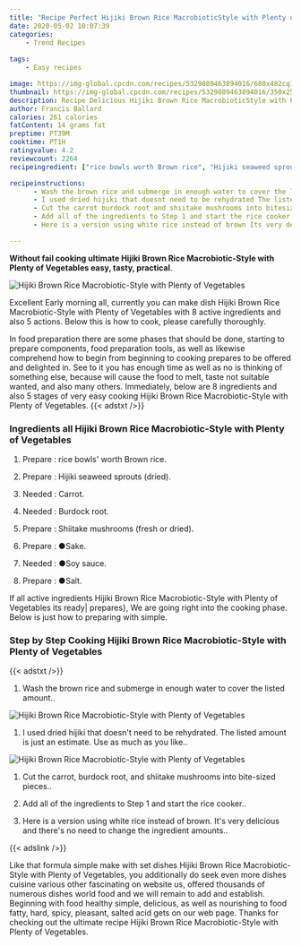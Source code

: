 ```yaml
---
title: "Recipe Perfect Hijiki Brown Rice MacrobioticStyle with Plenty of Vegetables"
date: 2020-05-02 10:07:39
categories:
    - Trend Recipes
    
tags:
    - Easy recipes

image: https://img-global.cpcdn.com/recipes/5329889463894016/680x482cq70/hijiki-brown-rice-macrobiotic-style-with-plenty-of-vegetables-recipe-main-photo.jpg
thumbnail: https://img-global.cpcdn.com/recipes/5329889463894016/350x250cq70/hijiki-brown-rice-macrobiotic-style-with-plenty-of-vegetables-recipe-main-photo.jpg
description: Recipe Delicious Hijiki Brown Rice MacrobioticStyle with Plenty of Vegetables with 8 ingredients and 5 stages of easy cooking.
author: Francis Ballard
calories: 261 calories
fatContent: 14 grams fat
preptime: PT39M
cooktime: PT1H
ratingvalue: 4.2
reviewcount: 2264
recipeingredient: ["rice bowls worth Brown rice", "Hijiki seaweed sprouts dried", "Carrot", "Burdock root", "Shiitake mushrooms fresh or dried", "Sake", "Soy sauce", "Salt"]

recipeinstructions: 
      - Wash the brown rice and submerge in enough water to cover the listed amount 
      - I used dried hijiki that doesnt need to be rehydrated The listed amount is just an estimate Use as much as you like 
      - Cut the carrot burdock root and shiitake mushrooms into bitesized pieces 
      - Add all of the ingredients to Step 1 and start the rice cooker 
      - Here is a version using white rice instead of brown Its very delicious and theres no need to change the ingredient amounts

---
```




**Without fail cooking ultimate Hijiki Brown Rice Macrobiotic-Style with Plenty of Vegetables easy, tasty, practical**. 


![Hijiki Brown Rice Macrobiotic-Style with Plenty of Vegetables](https://img-global.cpcdn.com/recipes/5329889463894016/680x482cq70/hijiki-brown-rice-macrobiotic-style-with-plenty-of-vegetables-recipe-main-photo.jpg "Hijiki Brown Rice Macrobiotic-Style with Plenty of Vegetables")




Excellent Early morning all, currently you can make dish Hijiki Brown Rice Macrobiotic-Style with Plenty of Vegetables with 8 active ingredients and also 5 actions. Below this is how to cook, please carefully thoroughly.

In food preparation there are some phases that should be done, starting to prepare components, food preparation tools, as well as likewise comprehend how to begin from beginning to cooking prepares to be offered and delighted in. See to it you has enough time as well as no is thinking of something else, because will cause the food to melt, taste not suitable wanted, and also many others. Immediately, below are 8 ingredients and also 5 stages of very easy cooking Hijiki Brown Rice Macrobiotic-Style with Plenty of Vegetables.
{{< adstxt />}}

### Ingredients all Hijiki Brown Rice Macrobiotic-Style with Plenty of Vegetables


1. Prepare  : rice bowls&#39; worth Brown rice.

1. Prepare  : Hijiki seaweed sprouts (dried).

1. Needed  : Carrot.

1. Needed  : Burdock root.

1. Prepare  : Shiitake mushrooms (fresh or dried).

1. Prepare  : ●Sake.

1. Needed  : ●Soy sauce.

1. Prepare  : ●Salt.



If all active ingredients Hijiki Brown Rice Macrobiotic-Style with Plenty of Vegetables its ready| prepares}, We are going right into the cooking phase. Below is just how to preparing with simple.

### Step by Step Cooking Hijiki Brown Rice Macrobiotic-Style with Plenty of Vegetables

{{< adstxt />}}


1. Wash the brown rice and submerge in enough water to cover the listed amount..



![Hijiki Brown Rice Macrobiotic-Style with Plenty of Vegetables](https://img-global.cpcdn.com/steps/5214926067990528/160x128cq70/hijiki-brown-rice-macrobiotic-style-with-plenty-of-vegetables-recipe-step-1-photo.jpg" "Hijiki Brown Rice Macrobiotic-Style with Plenty of Vegetables")



1. I used dried hijiki that doesn&#39;t need to be rehydrated. The listed amount is just an estimate. Use as much as you like..



![Hijiki Brown Rice Macrobiotic-Style with Plenty of Vegetables](https://img-global.cpcdn.com/steps/6695782378897408/160x128cq70/hijiki-brown-rice-macrobiotic-style-with-plenty-of-vegetables-recipe-step-2-photo.jpg" "Hijiki Brown Rice Macrobiotic-Style with Plenty of Vegetables")



1. Cut the carrot, burdock root, and shiitake mushrooms into bite-sized pieces..



1. Add all of the ingredients to Step 1 and start the rice cooker..



1. Here is a version using white rice instead of brown. It&#39;s very delicious and there&#39;s no need to change the ingredient amounts..





{{< adslink />}}

Like that formula simple make with set dishes Hijiki Brown Rice Macrobiotic-Style with Plenty of Vegetables, you additionally do seek even more dishes cuisine various other fascinating on website us, offered thousands of numerous dishes world food and we will remain to add and establish. Beginning with food healthy simple, delicious, as well as nourishing to food fatty, hard, spicy, pleasant, salted acid gets on our web page. Thanks for checking out the ultimate recipe Hijiki Brown Rice Macrobiotic-Style with Plenty of Vegetables.
